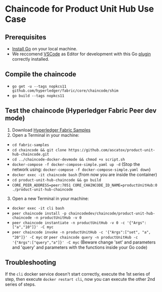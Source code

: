 # Chaincode for Product Unit Hub Use Case
## Prerequisites
* [Install Go](https://golang.org/doc/install) on your local machine.
* We reccomend [VSCode](https://code.visualstudio.com/) as Editor for development with this Go [plugin](https://code.visualstudio.com/docs/languages/go) correctly installed.

## Compile the chaincode
* `go get -u --tags nopkcs11 github.com/hyperledger/fabric/core/chaincode/shim`
* `go build --tags nopkcs11`

## Test the chaincode (Hyperledger Fabric Peer dev mode)
1. Download [Hyperledger Fabric Samples](https://hyperledger-fabric.readthedocs.io/en/latest/samples.html)
2. Open a Terminal in your machine:
 - `cd fabric-samples`
 - `cd chaincode && git clone https://github.com/ascatox/product-unit-hub-chaincode.git`
 - `cd ../chaincode-docker-devmode && chmod +x script.sh`
  - `docker-compose -f docker-compose-simple.yaml up -d` (Stop the network using: `docker-compose -f docker-compose-simple.yaml down`)
  - `docker exec -it chaincode bash` (from now you are inside the container)
  - `cd product-unit-hub-chaincode && go build`
  - `CORE_PEER_ADDRESS=peer:7051 CORE_CHAINCODE_ID_NAME=productUnitHub:0 ./product-unit-hub-chaincode`

3. Open a new Terminal in your machine:<br/>
 - `docker exec -it cli bash`
 - `peer chaincode install -p chaincodedev/chaincode/product-unit-hub-chaincode -n productUnitHub -v 0`
 - `peer chaincode instantiate -n productUnitHub -v 0 -c '{"Args":["a","10"]}' -C myc`
 - `peer chaincode invoke -n productUnitHub -c '{"Args":["set", "a", "20"]}' -C myc` or `peer chaincode query -n productUnitHub -c '{"Args":["query","a"]}' -C myc` (Beware change 'set' and parameters and 'query' and parameters with the functions inside your Go code)

## Troubleshooting
If the `cli` docker service doesn't start correctly, execute the 1st series of step, then execute `docker restart cli`, now you can execute the other 2nd series of steps.
